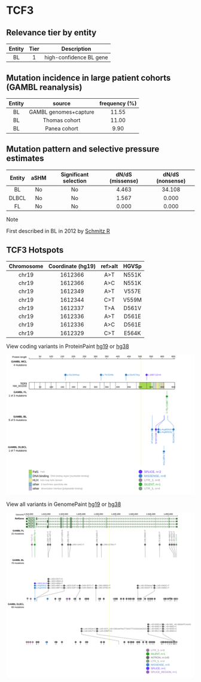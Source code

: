 # TCF3

## Relevance tier by entity

|Entity|Tier|Description            |
|:------:|:----:|-----------------------|
|BL    |1   |high-confidence BL gene|

## Mutation incidence in large patient cohorts (GAMBL reanalysis)

|Entity|source               |frequency (%)|
|:------:|:---------------------:|:-------------:|
|BL    |GAMBL genomes+capture|11.55        |
|BL    |Thomas cohort        |11.00        |
|BL    |Panea cohort         | 9.90        |

## Mutation pattern and selective pressure estimates

|Entity|aSHM|Significant selection|dN/dS (missense)|dN/dS (nonsense)|
|:------:|:----:|:---------------------:|:----------------:|:----------------:|
|BL    |No  |No                   |4.463           |34.108          |
|DLBCL |No  |No                   |1.567           | 0.000          |
|FL    |No  |No                   |0.000           | 0.000          |


> [!NOTE]
> First described in BL in 2012 by [Schmitz R](https://pubmed.ncbi.nlm.nih.gov/22885699)


 ## TCF3 Hotspots

| Chromosome |Coordinate (hg19) | ref>alt | HGVSp | 
 | :---:| :---: | :--: | :---: |
| chr19 | 1612366 | A>T | N551K |
| chr19 | 1612366 | A>C | N551K |
| chr19 | 1612349 | A>T | V557E |
| chr19 | 1612344 | C>T | V559M |
| chr19 | 1612337 | T>A | D561V |
| chr19 | 1612336 | A>T | D561E |
| chr19 | 1612336 | A>C | D561E |
| chr19 | 1612329 | C>T | E564K |

View coding variants in ProteinPaint [hg19](https://morinlab.github.io/LLMPP/GAMBL/TCF3_protein.html)  or [hg38](https://morinlab.github.io/LLMPP/GAMBL/TCF3_protein_hg38.html)

![image](images/proteinpaint/TCF3_NM_003200.svg)

View all variants in GenomePaint [hg19](https://morinlab.github.io/LLMPP/GAMBL/TCF3.html)  or [hg38](https://morinlab.github.io/LLMPP/GAMBL/TCF3_hg38.html)

![image](images/proteinpaint/TCF3.svg)
